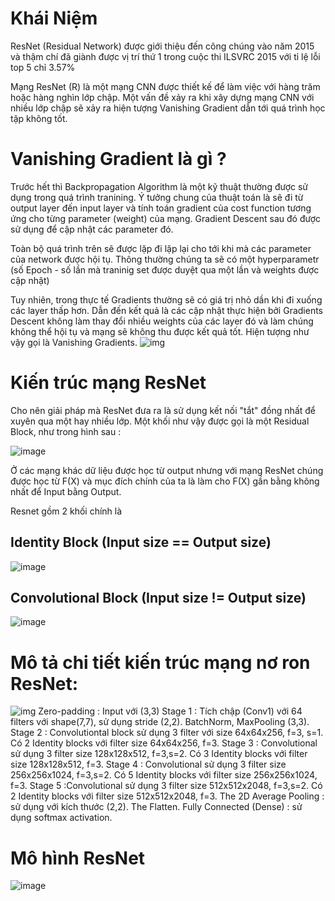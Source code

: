 # Khái Niệm
  ResNet (Residual Network) được giới thiệu đến công chúng vào năm 2015 và thậm chí đã giành được vị trí thứ 1 trong cuộc thi ILSVRC 2015 với tỉ lệ lỗi top 5 chỉ 3.57%

  Mạng ResNet (R) là một mạng CNN được thiết kế để làm việc với hàng trăm hoặc hàng nghìn lớp chập. Một vấn đề xảy ra khi xây dựng mạng CNN với nhiều lớp chập sẽ xảy ra hiện tượng Vanishing Gradient dẫn tới quá trình học tập không tốt.
# Vanishing Gradient là gì ?
  Trước hết thì Backpropagation Algorithm là một kỹ thuật thường được sử dụng trong quá trình tranining. Ý tưởng chung của thuật toán là sẽ đi từ output layer đến input layer và tính toán gradient của cost function tương ứng cho từng parameter (weight) của mạng. Gradient Descent sau đó được sử dụng để cập nhật các parameter đó.
  
  Toàn bộ quá trình trên sẽ được lặp đi lặp lại cho tới khi mà các parameter của network được hội tụ. Thông thường chúng ta sẽ có một hyperparametr (số Epoch - số lần mà traninig set được duyệt qua một lần và weights được cập nhật)

  Tuy nhiên, trong thực tế Gradients thường sẽ có giá trị nhỏ dần khi đi xuống các layer thấp hơn. Dẫn đến kết quả là các cập nhật thực hiện bởi Gradients Descent không làm thay đổi nhiều weights của các layer đó và làm chúng không thể hội tụ và mạng sẽ không thu được kết quả tốt. Hiện tượng như vậy gọi là Vanishing Gradients.
![img](https://images.viblo.asia/full/2c64f987-0660-4f19-ba0e-caf75d6ed1c2.png)
# Kiến trúc mạng ResNet
  Cho nên giải pháp mà ResNet đưa ra là sử dụng kết nối "tắt" đồng nhất để xuyên qua một hay nhiều lớp. Một khối như vậy được gọi là một Residual Block, như trong hình sau :

![image](https://user-images.githubusercontent.com/79899020/116036431-e60c4f80-a690-11eb-97d4-3be771e534bb.png)
  
  Ở các mạng khác dữ liệu được học từ output nhưng với mạng ResNet chúng được học từ F(X) và mục đích chính của ta là làm cho F(X) gần bằng không nhất để Input bằng Output.
  
  Resnet gồm 2 khối chính là
## Identity Block (Input size == Output size)
  ![image](https://user-images.githubusercontent.com/79899020/116036589-2075ec80-a691-11eb-8422-9ae873910d07.png)
## Convolutional Block (Input size != Output size)
  ![image](https://user-images.githubusercontent.com/79899020/116036681-43a09c00-a691-11eb-8a75-7421a41112f2.png)
# Mô tả chi tiết kiến trúc mạng nơ ron ResNet:
  ![img](https://images.viblo.asia/fe5b21e5-3ad3-4419-93e0-7aa77a662bdd.png)
Zero-padding : Input với (3,3)
Stage 1 : Tích chập (Conv1) với 64 filters với shape(7,7), sử dụng stride (2,2). BatchNorm, MaxPooling (3,3).
Stage 2 : Convolutiontal block sử dụng 3 filter với size 64x64x256, f=3, s=1. Có 2 Identity blocks với filter size 64x64x256, f=3.
Stage 3 : Convolutional sử dụng 3 filter size 128x128x512, f=3,s=2. Có 3 Identity blocks với filter size 128x128x512, f=3.
Stage 4 : Convolutional sử dụng 3 filter size 256x256x1024, f=3,s=2. Có 5 Identity blocks với filter size 256x256x1024, f=3.
Stage 5 :Convolutional sử dụng 3 filter size 512x512x2048, f=3,s=2. Có 2 Identity blocks với filter size 512x512x2048, f=3.
The 2D Average Pooling : sử dụng với kích thước (2,2).
The Flatten.
Fully Connected (Dense) : sử dụng softmax activation.
# Mô hình ResNet
![image](https://user-images.githubusercontent.com/79899020/116036933-9a0dda80-a691-11eb-983d-e187ec26c022.png)













